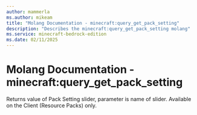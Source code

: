 ```yaml
---
author: mammerla
ms.author: mikeam
title: "Molang Documentation - minecraft:query_get_pack_setting"
description: "Describes the minecraft:query_get_pack_setting molang"
ms.service: minecraft-bedrock-edition
ms.date: 02/11/2025 
---
```


# Molang Documentation - minecraft:query_get_pack_setting

Returns value of Pack Setting slider, parameter is name of slider. Available on the Client (Resource Packs) only.
